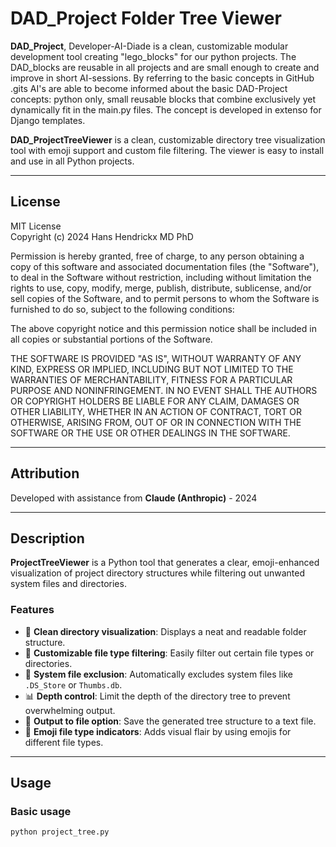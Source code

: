 # DAD_Project Folder Tree Viewer

**DAD_Project**, Developer-AI-Diade is a clean, customizable modular development tool creating "lego_blocks" for our python projects. The DAD_blocks are reusable in all projects and are small enough to create and improve in short AI-sessions. By referring to the basic concepts in GitHub .gits AI's are able to become informed about the basic DAD-Project concepts: python only, small reusable blocks that combine exclusively yet dynamically fit in the main.py files. The concept is developed in extenso for Django templates.

**DAD_ProjectTreeViewer** is a clean, customizable directory tree visualization tool with emoji support and custom file filtering. The viewer is easy to install and use in all Python projects.

---

## License

MIT License  
Copyright (c) 2024 Hans Hendrickx MD PhD

Permission is hereby granted, free of charge, to any person obtaining a copy of this software and associated documentation files (the "Software"), to deal in the Software without restriction, including without limitation the rights to use, copy, modify, merge, publish, distribute, sublicense, and/or sell copies of the Software, and to permit persons to whom the Software is furnished to do so, subject to the following conditions:

The above copyright notice and this permission notice shall be included in all copies or substantial portions of the Software.

THE SOFTWARE IS PROVIDED "AS IS", WITHOUT WARRANTY OF ANY KIND, EXPRESS OR IMPLIED, INCLUDING BUT NOT LIMITED TO THE WARRANTIES OF MERCHANTABILITY, FITNESS FOR A PARTICULAR PURPOSE AND NONINFRINGEMENT. IN NO EVENT SHALL THE AUTHORS OR COPYRIGHT HOLDERS BE LIABLE FOR ANY CLAIM, DAMAGES OR OTHER LIABILITY, WHETHER IN AN ACTION OF CONTRACT, TORT OR OTHERWISE, ARISING FROM, OUT OF OR IN CONNECTION WITH THE SOFTWARE OR THE USE OR OTHER DEALINGS IN THE SOFTWARE.

---

## Attribution

Developed with assistance from **Claude (Anthropic)** - 2024

---

## Description

**ProjectTreeViewer** is a Python tool that generates a clear, emoji-enhanced visualization of project directory structures while filtering out unwanted system files and directories.

### Features

- 📁 **Clean directory visualization**: Displays a neat and readable folder structure.
- 🎯 **Customizable file type filtering**: Easily filter out certain file types or directories.
- 🚫 **System file exclusion**: Automatically excludes system files like `.DS_Store` or `Thumbs.db`.
- 📊 **Depth control**: Limit the depth of the directory tree to prevent overwhelming output.
- 💾 **Output to file option**: Save the generated tree structure to a text file.
- 🎨 **Emoji file type indicators**: Adds visual flair by using emojis for different file types.

---

## Usage

### Basic usage
```bash
python project_tree.py
